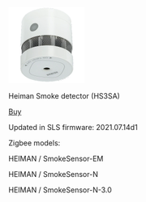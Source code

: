 ![icon](icon.png)

Heiman Smoke detector (HS3SA)

[Buy](http://alli.pub/5wabvv)

Updated in SLS firmware: 2021.07.14d1

Zigbee models:

HEIMAN / SmokeSensor-EM

HEIMAN / SmokeSensor-N

HEIMAN / SmokeSensor-N-3.0
